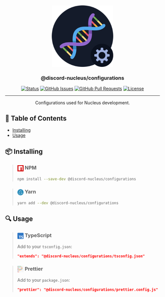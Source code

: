 <p align="center">
  <a href="" rel="noopener">
  <img width=200px height=200px src="assets/icon.svg" alt="Project logo"></a>
</p>

<h3 align="center">@discord-nucleus/configurations</h3>

<div align="center">

[![Status](https://img.shields.io/badge/status-active-success.svg)]()
[![GitHub Issues](https://img.shields.io/github/issues/discord-nucleus/configurations.svg)](https://github.com/discord-nucleus/configurations/issues)
[![GitHub Pull Requests](https://img.shields.io/github/issues-pr/discord-nucleus/configurations.svg)](https://github.com/discord-nucleus/configurations/pulls)
[![License](https://img.shields.io/badge/license-MIT-blue.svg)](/LICENSE)

</div>

---

<p align="center"> Configurations used for Nucleus development.
    <br> 
</p>

## 📝 Table of Contents

- [Installing](#installing)
- [Usage](#usage)

## 📦️ Installing <a name = "installing"></a>

> ### <img align="center"  width=20px height=20px src="assets/npm.svg" /> NPM
>
> ```sh
> npm install --save-dev @discord-nucleus/configurations
> ```

> ### <img align="center"  width=20px height=20px src="assets/yarn.svg" /> Yarn
>
> ```sh
> yarn add --dev @discord-nucleus/configurations
> ```

## 🔍️ Usage <a name="usage"></a>

> ### <img align="center"  width=20px height=20px src="assets/typescript.svg" /> TypeScript
> Add to your `tsconfig.json`:
>
> ```json
> "extends": "@discord-nucleus/configurations/tsconfig.json"
> ```

> ### <img align="center"  width=20px height=20px src="assets/prettier.svg" /> Prettier
> Add to your `package.json`:
>
> ```json
> "prettier": "@discord-nucleus/configurations/prettier.config.js"
> ```
